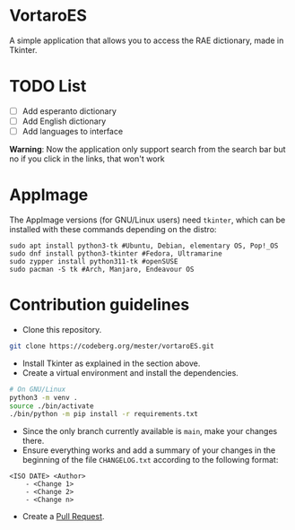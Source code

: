 # VortaroES

A simple application that allows you to access the RAE dictionary, made in Tkinter.

# TODO List

- [ ] Add esperanto dictionary
- [ ] Add English dictionary
- [ ] Add languages to interface

**Warning**: Now the application only support search from the search bar but no if you click in the links, that won't work
# AppImage
The AppImage versions (for GNU/Linux users) need `tkinter`, which can be installed with these commands depending on the distro:

```
sudo apt install python3-tk #Ubuntu, Debian, elementary OS, Pop!_OS
sudo dnf install python3-tkinter #Fedora, Ultramarine
sudo zypper install python311-tk #openSUSE
sudo pacman -S tk #Arch, Manjaro, Endeavour OS
```

# Contribution guidelines
- Clone this repository.
```bash
git clone https://codeberg.org/mester/vortaroES.git
```
- Install Tkinter as explained in the section above.
- Create a virtual environment and install the dependencies.
```bash
# On GNU/Linux
python3 -m venv .
source ./bin/activate
./bin/python -m pip install -r requirements.txt
```
- Since the only branch currently available is `main`, make your changes there.
- Ensure everything works and add a summary of your changes in the beginning of the file `CHANGELOG.txt` according to the following format:
```
<ISO DATE> <Author>
    - <Change 1>
    - <Change 2>
    - <Change n>
```
- Create a [Pull Request](https://codeberg.org/mester/vortaroES/pulls).